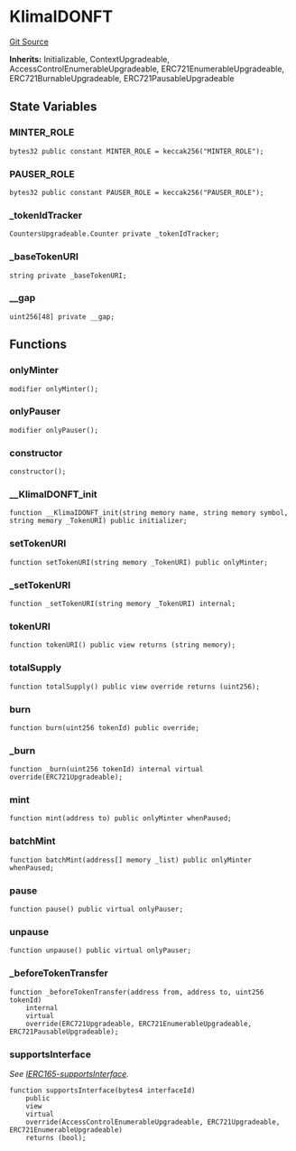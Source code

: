 # KlimaIDONFT
[Git Source](https://github.com/KlimaDAO/klimadao-solidity/blob/d2235caa445c673ffcb1a4a1d8c97c8c3cba5198/src/protocol/tokens/upgradeable/KlimaIDONFT.sol)

**Inherits:**
Initializable, ContextUpgradeable, AccessControlEnumerableUpgradeable, ERC721EnumerableUpgradeable, ERC721BurnableUpgradeable, ERC721PausableUpgradeable


## State Variables
### MINTER_ROLE

```solidity
bytes32 public constant MINTER_ROLE = keccak256("MINTER_ROLE");
```


### PAUSER_ROLE

```solidity
bytes32 public constant PAUSER_ROLE = keccak256("PAUSER_ROLE");
```


### _tokenIdTracker

```solidity
CountersUpgradeable.Counter private _tokenIdTracker;
```


### _baseTokenURI

```solidity
string private _baseTokenURI;
```


### __gap

```solidity
uint256[48] private __gap;
```


## Functions
### onlyMinter


```solidity
modifier onlyMinter();
```

### onlyPauser


```solidity
modifier onlyPauser();
```

### constructor


```solidity
constructor();
```

### __KlimaIDONFT_init


```solidity
function __KlimaIDONFT_init(string memory name, string memory symbol, string memory _TokenURI) public initializer;
```

### setTokenURI


```solidity
function setTokenURI(string memory _TokenURI) public onlyMinter;
```

### _setTokenURI


```solidity
function _setTokenURI(string memory _TokenURI) internal;
```

### tokenURI


```solidity
function tokenURI() public view returns (string memory);
```

### totalSupply


```solidity
function totalSupply() public view override returns (uint256);
```

### burn


```solidity
function burn(uint256 tokenId) public override;
```

### _burn


```solidity
function _burn(uint256 tokenId) internal virtual override(ERC721Upgradeable);
```

### mint


```solidity
function mint(address to) public onlyMinter whenPaused;
```

### batchMint


```solidity
function batchMint(address[] memory _list) public onlyMinter whenPaused;
```

### pause


```solidity
function pause() public virtual onlyPauser;
```

### unpause


```solidity
function unpause() public virtual onlyPauser;
```

### _beforeTokenTransfer


```solidity
function _beforeTokenTransfer(address from, address to, uint256 tokenId)
    internal
    virtual
    override(ERC721Upgradeable, ERC721EnumerableUpgradeable, ERC721PausableUpgradeable);
```

### supportsInterface

*See [IERC165-supportsInterface](/lib/openzeppelin-contracts-4-5-0/certora/harnesses/WizardControlFirstPriority.sol/contract.WizardControlFirstPriority.md#supportsinterface).*


```solidity
function supportsInterface(bytes4 interfaceId)
    public
    view
    virtual
    override(AccessControlEnumerableUpgradeable, ERC721Upgradeable, ERC721EnumerableUpgradeable)
    returns (bool);
```

